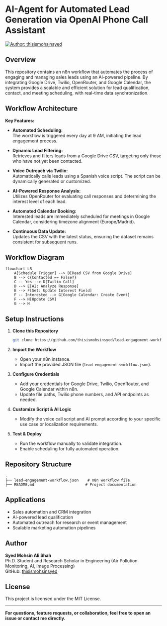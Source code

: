 
# AI-Agent for Automated Lead Generation via OpenAI Phone Call Assistant 

[![Author: thisismohsinsyed](https://img.shields.io/badge/author-thisismohsinsyed-blue.svg)](https://github.com/thisismohsinsyed)

## Overview

This repository contains an n8n workflow that automates the process of engaging and managing sales leads using an AI-powered pipeline. By integrating Google Drive, Twilio, OpenRouter, and Google Calendar, the system provides a scalable and efficient solution for lead qualification, contact, and meeting scheduling, with real-time data synchronization.

## Workflow Architecture

**Key Features:**

- **Automated Scheduling:**  
  The workflow is triggered every day at 9 AM, initiating the lead engagement process.

- **Dynamic Lead Filtering:**  
  Retrieves and filters leads from a Google Drive CSV, targeting only those who have not yet been contacted.

- **Voice Outreach via Twilio:**  
  Automatically calls leads using a Spanish voice script. The script can be dynamically generated or customized.

- **AI-Powered Response Analysis:**  
  Utilizes OpenRouter for evaluating call responses and determining the interest level of each lead.

- **Automated Calendar Booking:**  
  Interested leads are immediately scheduled for meetings in Google Calendar, considering timezone alignment (Europe/Madrid).

- **Continuous Data Update:**  
  Updates the CSV with the latest status, ensuring the dataset remains consistent for subsequent runs.

## Workflow Diagram

```mermaid
flowchart LR
    A[Schedule Trigger] --> B[Read CSV from Google Drive]
    B --> C{Contacted == False?}
    C -- Yes --> D[Twilio Call]
    D --> E[AI: Analyze Response]
    E --> F[Set: Update Interest Field]
    F -- Interested --> G[Google Calendar: Create Event]
    F --> H[Update CSV]
    G --> H
```

## Setup Instructions

1. **Clone this Repository**
   ```bash
   git clone https://github.com/thisismohsinsyed/lead-engagement-workflow.git
   ```

2. **Import the Workflow**
   - Open your n8n instance.
   - Import the provided JSON file (`lead-engagement-workflow.json`).

3. **Configure Credentials**
   - Add your credentials for Google Drive, Twilio, OpenRouter, and Google Calendar within n8n.
   - Update file paths, Twilio phone numbers, and API endpoints as needed.

4. **Customize Script & AI Logic**
   - Modify the voice call script and AI prompt according to your specific use case or localization requirements.

5. **Test & Deploy**
   - Run the workflow manually to validate integration.
   - Enable scheduling for fully automated operation.

## Repository Structure

```
.
├── lead-engagement-workflow.json    # n8n workflow file
├── README.md                       # Project documentation
```

## Applications

- Sales automation and CRM integration
- AI-powered lead qualification
- Automated outreach for research or event management
- Scalable marketing automation pipelines

## Author

**Syed Mohsin Ali Shah**  
Ph.D. Student and Research Scholar in Engineering (Air Pollution Monitoring, AI, Image Processing)  
GitHub: [thisismohsinsyed](https://github.com/thisismohsinsyed)

## License

This project is licensed under the MIT License.

---

**For questions, feature requests, or collaboration, feel free to open an issue or contact me directly.**
